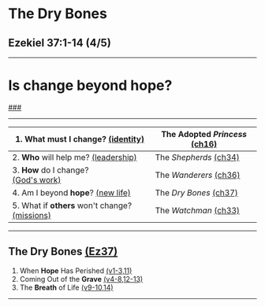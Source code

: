 <!-- .slide: <%= bg("unsplash-Jztmx9yqjBw-stars.jpg") %> id="title" -->
# The Dry Bones
## Ezekiel 37:1-14 (4/5)

---
<!-- .slide: data-background="white" -->
# Is change beyond **hope**?

[###](#/outline "secret")

---
| 1. **What** must I change? [(identity)](# "ref") | The Adopted *Princess* [(ch16)](# "ref") |
| --- | --- |
| 2. **Who** will help me? [(leadership)](# "ref") | The *Shepherds* [(ch34)](# "ref") |
| 3. **How** do I change? <br>[(God's work)](# "ref") | The *Wanderers* [(ch36)](# "ref") |
| 4. Am I beyond **hope**? [(new life)](# "ref") | The *Dry Bones* [(ch37)](# "ref") |
| 5. What if **others** won't change? [(missions)](# "ref") | The *Watchman* [(ch33)](# "ref") |

---
<!-- .slide: <%= bg("unsplash-Jztmx9yqjBw-stars.jpg") %> id="outline" class="outline" -->
## The Dry Bones [(Ez37)](# "ref")
1. When **Hope** Has Perished [(v1-3,11)](# "ref")
2. Coming Out of the **Grave** [(v4-8,12-13)](# "ref")
3. The **Breath** of Life [(v9-10,14)](# "ref")

---
<!-- .slide: <%= bg("unsplash-Jztmx9yqjBw-stars.jpg") %> class="empty" -->

